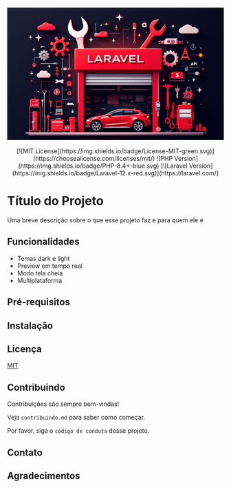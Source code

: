 ![Logo](logo.png)

<p align="center">
[![MIT License](https://img.shields.io/badge/License-MIT-green.svg)](https://choosealicense.com/licenses/mit/)
![PHP Version](https://img.shields.io/badge/PHP-8.4+-blue.svg)
[![Laravel Version](https://img.shields.io/badge/Laravel-12.x-red.svg)](https://laravel.com/)
</p>

# Título do Projeto

Uma breve descrição sobre o que esse projeto faz e para quem ele é

## Funcionalidades

-   Temas dark e light
-   Preview em tempo real
-   Modo tela cheia
-   Multiplataforma

## Pré-requisitos

## Instalação

## Licença

[MIT](https://choosealicense.com/licenses/mit/)

## Contribuindo

Contribuições são sempre bem-vindas!

Veja `contribuindo.md` para saber como começar.

Por favor, siga o `código de conduta` desse projeto.

## Contato

## Agradecimentos
